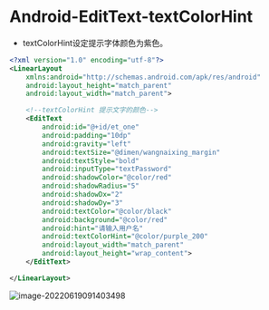# Android-EditText-textColorHint

- textColorHint设定提示字体颜色为紫色。

```xml
<?xml version="1.0" encoding="utf-8"?>
<LinearLayout
    xmlns:android="http://schemas.android.com/apk/res/android"
    android:layout_height="match_parent"
    android:layout_width="match_parent">

    <!--textColorHint 提示文字的颜色-->
    <EditText
        android:id="@+id/et_one"
        android:padding="10dp"
        android:gravity="left"
        android:textSize="@dimen/wangnaixing_margin"
        android:textStyle="bold"
        android:inputType="textPassword"
        android:shadowColor="@color/red"
        android:shadowRadius="5"
        android:shadowDx="2"
        android:shadowDy="3"
        android:textColor="@color/black"
        android:background="@color/red"
        android:hint="请输入用户名"
        android:textColorHint="@color/purple_200"
        android:layout_width="match_parent"
        android:layout_height="wrap_content">
    </EditText>

</LinearLayout>
```

![image-20220619091403498](C:/Users/Administrator.DESKTOP-E0KTJ20/AppData/Roaming/Typora/typora-user-images/image-20220619091403498.png)